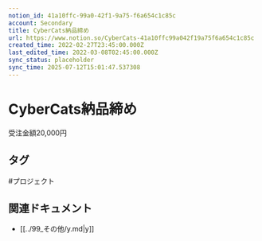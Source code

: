 ```yaml
---
notion_id: 41a10ffc-99a0-42f1-9a75-f6a654c1c85c
account: Secondary
title: CyberCats納品締め
url: https://www.notion.so/CyberCats-41a10ffc99a042f19a75f6a654c1c85c
created_time: 2022-02-27T23:45:00.000Z
last_edited_time: 2022-03-08T02:45:00.000Z
sync_status: placeholder
sync_time: 2025-07-12T15:01:47.537308
---
```

# CyberCats納品締め

受注金額20,000円

## タグ

#プロジェクト 

## 関連ドキュメント

- [[../99_その他/y.md|y]]
